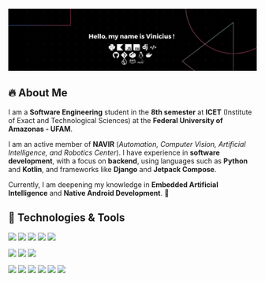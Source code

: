 ![Hello, my name is Vinicius!](assets\top.png)

## 🔥 About Me  
I am a **Software Engineering** student in the **8th semester** at **ICET** (Institute of Exact and Technological Sciences) at the **Federal University of Amazonas - UFAM**.

I am an active member of **NAVIR** (*Automation, Computer Vision, Artificial Intelligence, and Robotics Center*). I have experience in **software development**, with a focus on **backend**, using languages such as **Python** and **Kotlin**, and frameworks like **Django** and **Jetpack Compose**.

Currently, I am deepening my knowledge in **Embedded Artificial Intelligence** and **Native Android Development**. 🚀

## 🔧 Technologies & Tools
<!--tech -->
![](https://img.shields.io/badge/Code-Python-informational?style=flat&logo=python&logoColor=white&color=2F4F4F)
![](https://img.shields.io/badge/Code-Kotlin-informational?style=flat&logo=kotlin&logoColor=white&color=2F4F4F)
![](https://img.shields.io/badge/Code-JavaScript-informational?style=flat&logo=javascript&logoColor=white&color=2F4F4F)
![](https://img.shields.io/badge/Code-Css-informational?style=flat&logo=css&logoColor=white&color=2F4F4F)
![](https://img.shields.io/badge/Code-Html-informational?style=flat&logo=html5&logoColor=white&color=2F4F4F)

<!--framework -->
![](https://img.shields.io/badge/Framework-Django-informational?style=flat&logo=django&logoColor=white&color=2F4F4F)
![](https://img.shields.io/badge/Framework-Jetpack_Compose-informational?style=flat&logo=JetpackCompose&logoColor=white&color=2F4F4F)
![](https://img.shields.io/badge/Framework-Fastapi-informational?style=flat&logo=fastapi&logoColor=white&color=2F4F4F)

<!--tools -->
![](https://img.shields.io/badge/OS-Linux-informational?style=flat&logo=linux&logoColor=white&color=2F4F4F)
![](https://img.shields.io/badge/Editor-IntelliJ_IDEA-informational?style=flat&logo=intellij-idea&logoColor=white&color=2F4F4F)
![](https://img.shields.io/badge/Tools-Firebase-informational?style=flat&logo=firebase&logoColor=white&color=2F4F4F)
![](https://img.shields.io/badge/Tools-PostgreSQL-informational?style=flat&logo=postgresql&logoColor=white&color=2F4F4F)
![](https://img.shields.io/badge/Tools-Mysql-informational?style=flat&logo=mysql&logoColor=white&color=2F4F4F)
![](https://img.shields.io/badge/Tools-Docker-informational?style=flat&logo=docker&logoColor=white&color=2F4F4F)


